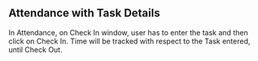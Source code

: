 Attendance with Task Details
-----------------------------------

In Attendance, on Check In window, user has to enter the task and then click on Check In.
Time will be tracked with respect to the Task entered, until Check Out.
